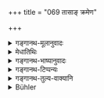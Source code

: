 +++
title = "069 तासाङ् क्रमेण"

+++

<details><summary>गङ्गानथ-मूलानुवादः</summary>

For the purpose of expiating all these in their course, the five great sacrifices have been ordained by the great sages, for householders (to be performed) daily.—(69)
</details>

<details><summary>मेधातिथिः</summary>

**तासां** चुल्ल्यादीनां सूनानां **निष्कृत्यर्थं** तदुत्पन्नदोषनिर्यातनार्थं **क्रमेणा**धिलेपनं चुल्ल्याश् तक्षणं पेषण्या इत्य् एवमादिक्रमः । **महर्षिभिः** **कॢप्ताः** कर्तव्यतया स्मृताः **पञ्च महायज्ञाः** । प्रत्यहं **गृहमेधिनां** गृहस्थानाम् । गृहमेधिशब्दो गृहस्थाश्रमे वर्तते । **प्रत्यहम्** इति । अनुपादानात् कालविशेषस्य, यावज्जीवम् इति प्रतीयते । अतश् च नित्यत्वसिद्धिः । **महायज्ञा** इति कर्मनामधेयम् एतत् ॥ ३.५९ ॥
</details>

<details><summary>गङ्गानथ-भाष्यानुवादः</summary>

‘*Of these*’— of the Hearth and the other ‘slaughter-houses.’

‘*For the purpose of expiating*’—*i.e*., for the purpose of removing the evils proceeding from them.

‘Course’—The ‘course’ meant are—*smearing* of the Hearth, *scraping* of the grinding-stone, and so forth.

‘*Have been ordained by the great sages*;’—have been declared as to be performed;—‘*the live great sacrifices*,’ ‘*for householders*’—*i.e*., for persons who have entered the householder’s state—the term ‘*grhamedha*’ stands for the Householder’s state.

‘*Daily*’—as no particular period has been specified, we gather that they are to be performed throughout life; and it is thus that their compulsory character becomes estsblished.

‘*Great sacrifices*’—this is the name of the rites to be performed.—(69)
</details>

<details><summary>गङ्गानथ-टिप्पन्यः</summary>

*Vīramitrodaya* (Āhnika, p. 389) quotes this along with the preceding
verse.
</details>

<details><summary>गङ्गानथ-तुल्य-वाक्यानि</summary>

*Viṣṇu* (59.20).—‘For the expiation of these, one should offer the
sacrifices to Veda, Gods, Bhūtas, Pitṛs and Men.’

*Hārīta* (Vīramitrodaya-Āhnika, p. 389).—‘The Religious Students shake
off the sins of three slaughterings by attending upon the Fire and upon
the Teacher, and by Vedic Study; the Householders and the Recluses shake
off the five by means of the five Pākayajñas; the Renunciates shake off
two by pure knowledge and by Meditation; there, is no shaking off of the
slaughtering caused by the teeth.’

*Saṃvarta* (Vīramitrodaya-Āhnika, p. 387).—‘During the fifth part of the
day, he shall make offerings to Gods, Pitṛs, Men and Insects.’

*Saṃvarta*. (Vīramitrodaya-Āhnika, p. 388).—‘Day after day the
twice-born shall perform the five great sacrifices; he shall never omit
them.’

*Vyāsa* (Vīramitrodaya-Āhnika, p. 388).—‘Even in times of dire distress,
he shall not omit the Pākayajñas.’

*Jābāli* (Vīramitrodaya-Āhnika, p. 388).—‘Daily he should perform the
worshipping of Gods and Pitṛs, and offerings should be made to Men
also.’

*Devala* (Vīramitrodaya-Āhnika, p. 388).—‘Having set up the Fire, he
shall honour Gods, Pitṛs, Sages, Guests and other strangers who come to
him.’
</details>

<details><summary>Bühler</summary>

069	In order to successively expiate (the offences committed by means) of all these (five) the great sages have prescribed for householders the daily (performance of the five) great sacrifices.
</details>
